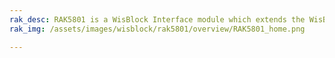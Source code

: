 ```yaml
---
rak_desc: RAK5801 is a WisBlock Interface module which extends the WisBlock system with 4-20mA current to voltage converter. It supports up to two 4-20mA interfaces and voltage supply for connected sensors.
rak_img: /assets/images/wisblock/rak5801/overview/RAK5801_home.png

---
```


<rk-redirect to="/Product-Categories/WisBlock/RAK5801/Overview/" />